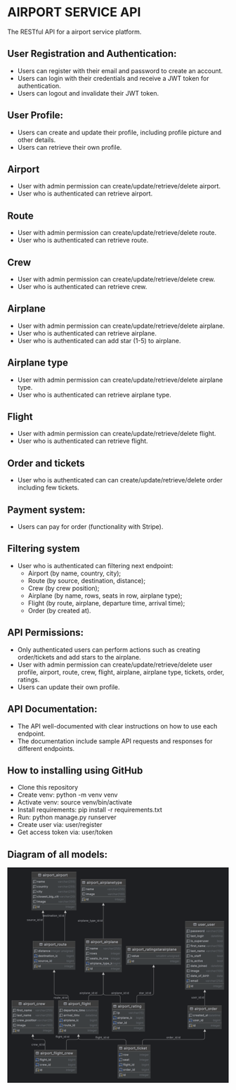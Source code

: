 # AIRPORT SERVICE API

The RESTful API for a airport service platform. 


## User Registration and Authentication:

- Users can register with their email and password to create an account.
- Users can login with their credentials and receive a JWT token for authentication.
- Users can logout and invalidate their JWT token.

## User Profile:
- Users can create and update their profile, including profile picture and other details.
- Users can retrieve their own profile.

## Airport
- User with admin permission can create/update/retrieve/delete airport.
- User who is authenticated can retrieve airport.

## Route
- User with admin permission can create/update/retrieve/delete route.
- User who is authenticated can retrieve route.

## Crew
- User with admin permission can create/update/retrieve/delete crew.
- User who is authenticated can retrieve crew.

## Airplane
- User with admin permission can create/update/retrieve/delete airplane.
- User who is authenticated can retrieve airplane.
- User who is authenticated can add star (1-5) to airplane.

## Airplane type
- User with admin permission can create/update/retrieve/delete airplane type.
- User who is authenticated can retrieve airplane type.

## Flight
- User with admin permission can create/update/retrieve/delete flight.
- User who is authenticated can retrieve flight.

## Order and tickets
- User who is authenticated can can create/update/retrieve/delete 
order including few tickets.

## Payment system:
- Users can pay for order (functionality with Stripe).

## Filtering system
- User who is authenticated can filtering next endpoint: 
    - Airport (by name, country, city);
    - Route (by source, destination, distance);
    - Crew (by crew position);
    - Airplane (by name, rows, seats in row, airplane type);
    - Flight (by route, airplane, departure time, arrival time);
    - Order (by created at).

## API Permissions:
- Only authenticated users can perform actions such as creating order/tickets and add stars to the airplane.
- User with admin permission can create/update/retrieve/delete user profile, airport, route, crew, flight, 
airplane, airplane type, tickets, order, ratings.
- Users can update their own profile.

## API Documentation:
- The API well-documented with clear instructions on how to use each endpoint.
- The documentation include sample API requests and responses for different endpoints.

## How to installing using GitHub

- Clone this repository
- Create venv: python -m venv venv
- Activate venv: source venv/bin/activate
- Install requirements: pip install -r requirements.txt
- Run: python manage.py runserver
- Create user via: user/register
- Get access token via: user/token

## Diagram of all models:
![img.png](img.png)